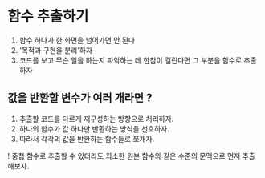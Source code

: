 
# 함수 추출하기

1. 함수 하나가 한 화면을 넘어가면 안 된다
2. '목적과 구현을 분리'하자
3. 코드를 보고 무슨 일을 하는지 파악하는 데 한참이 걸린다면 그 부분을 함수로 추출하자

## 값을 반환할 변수가 여러 개라면 ?

1. 추출할 코드를 다르게 재구성하는 방향으로 처리하자.
2. 하나의 함수가 값 하나만 반환하는 방식을 선호하자.
3. 따라서 각각의 값을 반환하는 함수들로 쪼개자.

! 중첩 함수로 추출할 수 있더라도 최소한 원본 함수와 같은 수준의 문맥으로 먼저 추출해보자.
